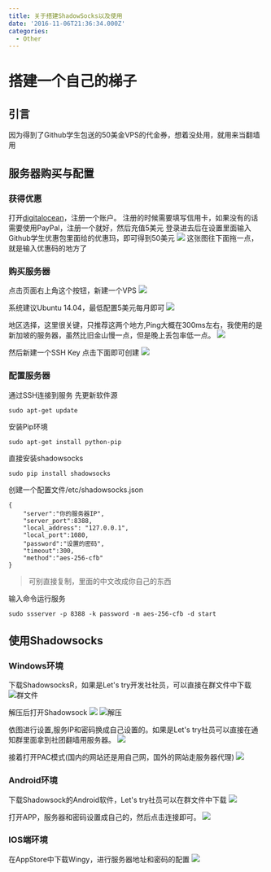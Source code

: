 ```yaml
---
title: 关于搭建ShadowSocks以及使用
date: '2016-11-06T21:36:34.000Z'
categories:
  - Other
---
```


# 搭建一个自己的梯子

## 引言

因为得到了Github学生包送的50美金VPS的代金券，想着没处用，就用来当翻墙用 

## 服务器购买与配置

### 获得优惠

打开[digitalocean](https://www.digitalocean.com)，注册一个账户。 注册的时候需要填写信用卡，如果没有的话需要使用PayPal，注册一个就好，然后充值5美元 登录进去后在设置里面输入Github学生优惠包里面给的优惠玛，即可得到50美元 ![](https://img.wxz.name/14784408449159.jpg) 这张图往下面拖一点，就是输入优惠码的地方了

### 购买服务器

点击页面右上角这个按钮，新建一个VPS ![](https://img.wxz.name/14784409805200.jpg)

系统建议Ubuntu 14.04，最低配置5美元每月即可 ![](https://img.wxz.name/14784410566665.jpg)

地区选择，这里很关键，只推荐这两个地方,Ping大概在300ms左右，我使用的是新加坡的服务器，虽然比旧金山慢一点，但是晚上丢包率低一点。 ![](https://img.wxz.name/14784411229022.jpg)

然后新建一个SSH Key 点击下面即可创建 ![](https://img.wxz.name/14784412067193.jpg)

### 配置服务器

通过SSH连接到服务 先更新软件源

```text
sudo apt-get update
```

安装Pip环境

```text
sudo apt-get install python-pip
```

直接安装shadowsocks

```text
sudo pip install shadowsocks
```

创建一个配置文件/etc/shadowsocks.json

```text
{
    "server":"你的服务器IP",
    "server_port":8388,
    "local_address": "127.0.0.1",
    "local_port":1080,
    "password":"设置的密码",
    "timeout":300,
    "method":"aes-256-cfb"
}
```

> 可别直接复制，里面的中文改成你自己的东西

输入命令运行服务

```text
sudo ssserver -p 8388 -k password -m aes-256-cfb -d start
```

## 使用Shadowsocks

### Windows环境

下载ShadowsocksR，如果是Let's try开发社社员，可以直接在群文件中下载 ![&#x7FA4;&#x6587;&#x4EF6;](https://img.wxz.name/14784894677606.jpg)

解压后打开Shadowsock ![](https://img.wxz.name/14784895009050.jpg) ![&#x89E3;&#x538B;](https://cloud.smartisan.com/apps/note/notesimage/Notes_1477305122426.png)

依图进行设置,服务IP和密码换成自己设置的。如果是Let's try社员可以直接在通知群里面拿到社团翻墙用服务器。 ![](https://img.wxz.name/14784887038051.jpg)

接着打开PAC模式\(国内的网站还是用自己网，国外的网站走服务器代理\) ![](https://img.wxz.name/14784895095942.jpg)

### Android环境

下载Shadowsock的Android软件，Let's try社员可以在群文件中下载 ![](https://img.wxz.name/14784992391995.jpg)

打开APP，服务器和密码设置成自己的，然后点击连接即可。 ![](https://img.wxz.name/14784992848256.jpg)

### IOS端环境

在AppStore中下载Wingy，进行服务器地址和密码的配置 ![](https://img.wxz.name/14784997190986.jpg)

